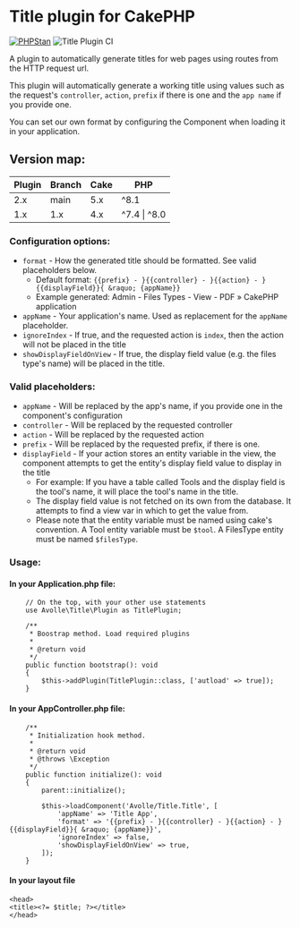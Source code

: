 # Title plugin for CakePHP

[![PHPStan](https://img.shields.io/badge/PHPStan-level%207-brightgreen.svg?style=flat-square)](https://github.com/phpstan/phpstan)
![Title Plugin CI](https://github.com/mentisy/cakephp-title/workflows/Title%20Plugin%20CI/badge.svg)

A plugin to automatically generate titles for web pages using routes from the HTTP request url.

This plugin will automatically generate a working title using values such as the request's `controller`, `action`, `prefix` if there is one and the `app name` if you provide one.

You can set our own format by configuring the Component when loading it in your application.

## Version map:
| Plugin | Branch | Cake | PHP          |
|--------|--------|------|--------------|
| 2.x    | main   | 5.x  | ^8.1         |
| 1.x    | 1.x    | 4.x  | ^7.4 \| ^8.0 |

### Configuration options:
* `format` - How the generated title should be formatted. See valid placeholders below.
    * Default format: `{{prefix} - }{{controller} - }{{action} - }{{displayField}}{ &raquo; {appName}}`
    * Example generated: Admin - Files Types - View - PDF &raquo; CakePHP application
* `appName` - Your application's name. Used as replacement for the `appName` placeholder.
* `ignoreIndex` - If true, and the requested action is `index`, then the action will not be placed in the title
* `showDisplayFieldOnView` - If true, the display field value (e.g. the files type's name) will be placed in the title.

### Valid placeholders:
* `appName` - Will be replaced by the app's name, if you provide one in the component's configuration
* `controller` - Will be replaced by the requested controller
* `action` - Will be replaced by the requested action
* `prefix` - Will be replaced by the requested prefix, if there is one.
* `displayField` - If your action stores an entity variable in the view, the component attempts to get the entity's display field value to display in the title
    * For example: If you have a table called Tools and the display field is the tool's name, it will place the tool's name in the title.
    * The display field value is not fetched on its own from the database. It attempts to find a view var in which to get the value from.
    * Please note that the entity variable must be named using cake's convention. A Tool entity variable must be `$tool`. A FilesType entity must be named `$filesType`.

### Usage:

#### In your Application.php file:
```
    // On the top, with your other use statements
    use Avolle\Title\Plugin as TitlePlugin;

    /**
     * Boostrap method. Load required plugins
     *
     * @return void
     */
    public function bootstrap(): void
    {
        $this->addPlugin(TitlePlugin::class, ['autload' => true]);
    }
```

#### In your AppController.php file:
```
    /**
     * Initialization hook method.
     *
     * @return void
     * @throws \Exception
     */
    public function initialize(): void
    {
        parent::initialize();

        $this->loadComponent('Avolle/Title.Title', [
            'appName' => 'Title App',
            'format' => '{{prefix} - }{{controller} - }{{action} - }{{displayField}}{ &raquo; {appName}}',
            'ignoreIndex' => false,
            'showDisplayFieldOnView' => true,
        ]);
    }
```

#### In your layout file
```
<head>
<title><?= $title; ?></title>
</head>
```
